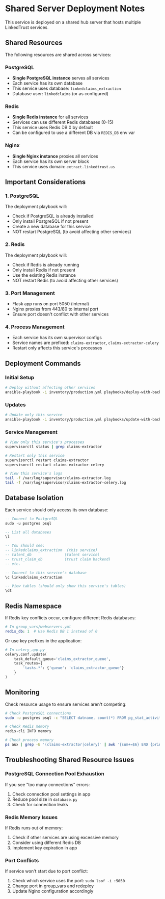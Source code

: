 # Shared Server Deployment Notes

This service is deployed on a shared hub server that hosts multiple LinkedTrust services.

## Shared Resources

The following resources are shared across services:

### PostgreSQL
- **Single PostgreSQL instance** serves all services
- Each service has its own database
- This service uses database: `linkedclaims_extraction`
- Database user: `linkedclaims` (or as configured)

### Redis
- **Single Redis instance** for all services
- Services can use different Redis databases (0-15)
- This service uses Redis DB 0 by default
- Can be configured to use a different DB via `REDIS_DB` env var

### Nginx
- **Single Nginx instance** proxies all services
- Each service has its own server block
- This service uses domain: `extract.linkedtrust.us`

## Important Considerations

### 1. PostgreSQL
The deployment playbook will:
- Check if PostgreSQL is already installed
- Only install PostgreSQL if not present
- Create a new database for this service
- NOT restart PostgreSQL (to avoid affecting other services)

### 2. Redis
The deployment playbook will:
- Check if Redis is already running
- Only install Redis if not present
- Use the existing Redis instance
- NOT restart Redis (to avoid affecting other services)

### 3. Port Management
- Flask app runs on port 5050 (internal)
- Nginx proxies from 443/80 to internal port
- Ensure port doesn't conflict with other services

### 4. Process Management
- Each service has its own supervisor configs
- Service names are prefixed: `claims-extractor`, `claims-extractor-celery`
- Restart only affects this service's processes

## Deployment Commands

### Initial Setup
```bash
# Deploy without affecting other services
ansible-playbook -i inventory/production.yml playbooks/deploy-with-background.yml --ask-vault-pass
```

### Updates
```bash
# Update only this service
ansible-playbook -i inventory/production.yml playbooks/update-with-background.yml --ask-vault-pass
```

### Service Management
```bash
# View only this service's processes
supervisorctl status | grep claims-extractor

# Restart only this service
supervisorctl restart claims-extractor
supervisorctl restart claims-extractor-celery

# View this service's logs
tail -f /var/log/supervisor/claims-extractor.log
tail -f /var/log/supervisor/claims-extractor-celery.log
```

## Database Isolation

Each service should only access its own database:

```sql
-- Connect to PostgreSQL
sudo -u postgres psql

-- List all databases
\l

-- You should see:
-- linkedclaims_extraction  (this service)
-- talent_db               (talent service)
-- trust_claim_db          (trust claim backend)
-- etc.

-- Connect to this service's database
\c linkedclaims_extraction

-- View tables (should only show this service's tables)
\dt
```

## Redis Namespace

If Redis key conflicts occur, configure different Redis databases:

```yaml
# In group_vars/webservers.yml
redis_db: 1  # Use Redis DB 1 instead of 0
```

Or use key prefixes in the application:
```python
# In celery_app.py
celery.conf.update(
    task_default_queue='claims_extractor_queue',
    task_routes={
        'tasks.*': {'queue': 'claims_extractor_queue'}
    }
)
```

## Monitoring

Check resource usage to ensure services aren't competing:

```bash
# Check PostgreSQL connections
sudo -u postgres psql -c "SELECT datname, count(*) FROM pg_stat_activity GROUP BY datname;"

# Check Redis memory
redis-cli INFO memory

# Check process memory
ps aux | grep -E '(claims-extractor|celery)' | awk '{sum+=$6} END {print "Memory used: " sum/1024 " MB"}'
```

## Troubleshooting Shared Resource Issues

### PostgreSQL Connection Pool Exhaustion
If you see "too many connections" errors:
1. Check connection pool settings in app
2. Reduce pool size in `database.py`
3. Check for connection leaks

### Redis Memory Issues
If Redis runs out of memory:
1. Check if other services are using excessive memory
2. Consider using different Redis DB
3. Implement key expiration in app

### Port Conflicts
If service won't start due to port conflict:
1. Check which service uses the port: `sudo lsof -i :5050`
2. Change port in group_vars and redeploy
3. Update Nginx configuration accordingly